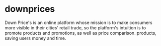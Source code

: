 # downprices
Down Price's is an online platform whose mission is to make consumers more visible in their cities' retail trade, so the platform's intuition is to promote products and promotions, as well as price comparison. products, saving users money and time.
